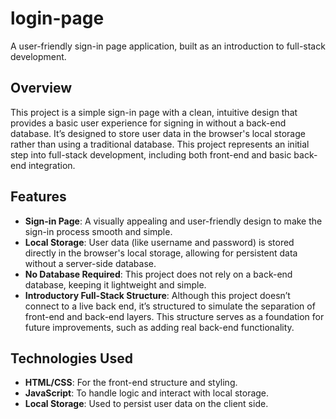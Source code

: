 # login-page

A user-friendly sign-in page application, built as an introduction to full-stack development.

## Overview

This project is a simple sign-in page with a clean, intuitive design that provides a basic user experience for signing in without a back-end database. It’s designed to store user data in the browser's local storage rather than using a traditional database. This project represents an initial step into full-stack development, including both front-end and basic back-end integration.

## Features

- **Sign-in Page**: A visually appealing and user-friendly design to make the sign-in process smooth and simple.
- **Local Storage**: User data (like username and password) is stored directly in the browser's local storage, allowing for persistent data without a server-side database.
- **No Database Required**: This project does not rely on a back-end database, keeping it lightweight and simple.
- **Introductory Full-Stack Structure**: Although this project doesn’t connect to a live back end, it’s structured to simulate the separation of front-end and back-end layers. This structure serves as a foundation for future improvements, such as adding real back-end functionality.

## Technologies Used

- **HTML/CSS**: For the front-end structure and styling.
- **JavaScript**: To handle logic and interact with local storage.
- **Local Storage**: Used to persist user data on the client side.
